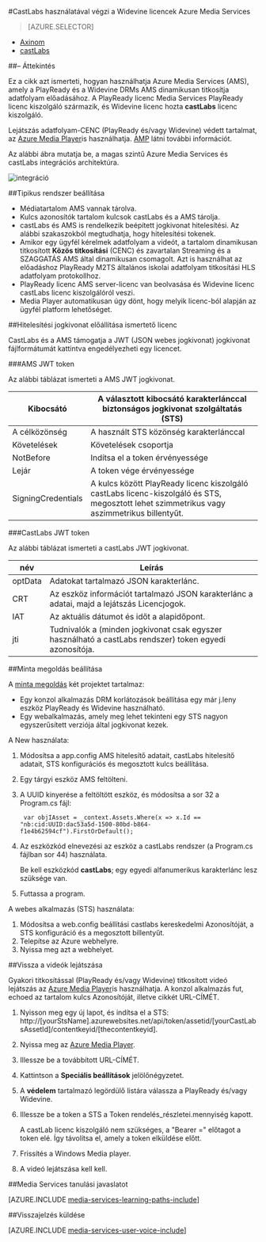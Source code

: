 <properties 
    pageTitle="CastLabs használatával végzi a Widevine licencek Azure Media Services |} Microsoft Azure" 
    description="Ez a cikk azt ismerteti, hogyan használhatja Azure Media Services (AMS), amely a PlayReady és a Widevine DRMs AMS dinamikusan titkosítja adatfolyam előadásához. A PlayReady licenc Media Services PlayReady licenc kiszolgáló származik, és Widevine licenc hozta castLabs licenc kiszolgáló." 
    services="media-services" 
    documentationCenter="" 
    authors="Mingfeiy" 
    manager="erikre" 
    editor=""/>

<tags 
    ms.service="media-services" 
    ms.workload="media" 
    ms.tgt_pltfrm="na" 
    ms.devlang="na" 
    ms.topic="article" 
    ms.date="09/26/2016"  
    ms.author="Mingfeiy;willzhan;Juliako"/>


#<a name="using-castlabs-to-deliver-widevine-licenses-to-azure-media-services"></a>CastLabs használatával végzi a Widevine licencek Azure Media Services

> [AZURE.SELECTOR]
- [Axinom](media-services-axinom-integration.md)
- [castLabs](media-services-castlabs-integration.md)

##<a name="overview"></a>– Áttekintés

Ez a cikk azt ismerteti, hogyan használhatja Azure Media Services (AMS), amely a PlayReady és a Widevine DRMs AMS dinamikusan titkosítja adatfolyam előadásához. A PlayReady licenc Media Services PlayReady licenc kiszolgáló származik, és Widevine licenc hozta **castLabs** licenc kiszolgáló.

Lejátszás adatfolyam-CENC (PlayReady és/vagy Widevine) védett tartalmat, az [Azure Media Player](http://amsplayer.azurewebsites.net/azuremediaplayer.html)is használhatja. [AMP](http://amp.azure.net/libs/amp/latest/docs/) látni további információt.

Az alábbi ábra mutatja be, a magas szintű Azure Media Services és castLabs integrációs architektúra.

![integráció](./media/media-services-castlabs-integration/media-services-castlabs-integration.png)

##<a name="typical-system-set-up"></a>Tipikus rendszer beállítása

- Médiatartalom AMS vannak tárolva.
- Kulcs azonosítók tartalom kulcsok castLabs és a AMS tárolja.
- castLabs és AMS is rendelkezik beépített jogkivonat hitelesítési. Az alábbi szakaszokból megtudhatja, hogy hitelesítési tokenek. 
- Amikor egy ügyfél kérelmek adatfolyam a videót, a tartalom dinamikusan titkosított **Közös titkosítási** (CENC) és zavartalan Streaming és a SZAGGATÁS AMS által dinamikusan csomagolt. Azt is használhat az előadáshoz PlayReady M2TS általános iskolai adatfolyam titkosítási HLS adatfolyam protokollhoz.
- PlayReady licenc AMS server-licenc van beolvasása és Widevine licenc castLabs licenc kiszolgálóról veszi. 
- Media Player automatikusan úgy dönt, hogy melyik licenc-ból alapján az ügyfél platform lehetőséget. 

##<a name="authentication-token-generation-for-getting-a-license"></a>Hitelesítési jogkivonat előállítása ismertető licenc

CastLabs és a AMS támogatja a JWT (JSON webes jogkivonat) jogkivonat fájlformátumát kattintva engedélyezheti egy licencet. 

###<a name="jwt-token-in-ams"></a>AMS JWT token 

Az alábbi táblázat ismerteti a AMS JWT jogkivonat. 

Kibocsátó|A választott kibocsátó karakterlánccal biztonságos jogkivonat szolgáltatás (STS)
---|---
A célközönség|A használt STS közönség karakterlánccal
Követelések|Követelések csoportja
NotBefore|Indítsa el a token érvényessége
Lejár|A token vége érvényessége
SigningCredentials|A kulcs között PlayReady licenc kiszolgáló castLabs licenc-kiszolgáló és STS, megosztott lehet szimmetrikus vagy aszimmetrikus billentyűt.

###<a name="jwt-token-in-castlabs"></a>CastLabs JWT token

Az alábbi táblázat ismerteti a castLabs JWT jogkivonat. 

név|Leírás
---|---
optData|Adatokat tartalmazó JSON karakterlánc. 
CRT|Az eszköz információt tartalmazó JSON karakterlánc a adatai, majd a lejátszás Licencjogok.
IAT|Az aktuális dátumot és időt a alapidőpont.
jti|Tudnivalók a (minden jogkivonat csak egyszer használható a castLabs rendszer) token egyedi azonosítója.

##<a name="sample-solution-set-up"></a>Minta megoldás beállítása 

A [minta megoldás](https://github.com/AzureMediaServicesSamples/CastlabsIntegration) két projektet tartalmaz:

-   Egy konzol alkalmazás DRM korlátozások beállítása egy már j.leny eszköz PlayReady és Widevine használható.
-   Egy webalkalmazás, amely meg lehet tekinteni egy STS nagyon egyszerűsített verziója által jogkivonat kezek.


A New használata:

1.  Módosítsa a app.config AMS hitelesítő adatait, castLabs hitelesítő adatait, STS konfigurációs és megosztott kulcs beállítása.
2.  Egy tárgyi eszköz AMS feltölteni.
3.  A UUID kinyerése a feltöltött eszköz, és módosítsa a sor 32 a Program.cs fájl:

         var objIAsset = _context.Assets.Where(x => x.Id == "nb:cid:UUID:dac53a5d-1500-80bd-b864-f1e4b62594cf").FirstOrDefault();

4.  Az eszközkód elnevezési az eszköz a castLabs rendszer (a Program.cs fájlban sor 44) használata.

    Be kell eszközkód **castLabs**; egy egyedi alfanumerikus karakterlánc lesz szüksége van.

5.  Futtassa a program.


A webes alkalmazás (STS) használata:

1.  Módosítsa a web.config beállítási castlabs kereskedelmi Azonosítóját, a STS konfiguráció és a megosztott billentyűt.
2.  Telepítse az Azure webhelyre.
3.  Nyissa meg azt a webhelyet.

##<a name="playing-back-a-video"></a>Vissza a videók lejátszása

Gyakori titkosítással (PlayReady és/vagy Widevine) titkosított videó lejátszás az [Azure Media Player](http://amsplayer.azurewebsites.net/azuremediaplayer.html)is használhatja. A konzol alkalmazás fut, echoed az tartalom kulcs Azonosítóját, illetve cikkét URL-CÍMÉT.

1.  Nyisson meg egy új lapot, és indítsa el a STS: http://[yourStsName].azurewebsites.net/api/token/assetid/[yourCastLabsAssetId]/contentkeyid/[thecontentkeyid].
2.  Nyissa meg az [Azure Media Player](http://amsplayer.azurewebsites.net/azuremediaplayer.html).
3.  Illessze be a továbbított URL-CÍMÉT.
4.  Kattintson a **Speciális beállítások** jelölőnégyzetet.
5.  A **védelem** tartalmazó legördülő listára válassza a PlayReady és/vagy Widevine.
6.  Illessze be a token a STS a Token rendelés_részletei.mennyiség kapott. 
    
    A castLab licenc kiszolgáló nem szükséges, a "Bearer =" előtagot a token elé. Így távolítsa el, amely a token elküldése előtt.
7.  Frissítés a Windows Media player.
8.  A videó lejátszása kell kell.


##<a name="media-services-learning-paths"></a>Media Services tanulási javaslatot

[AZURE.INCLUDE [media-services-learning-paths-include](../../includes/media-services-learning-paths-include.md)]

##<a name="provide-feedback"></a>Visszajelzés küldése

[AZURE.INCLUDE [media-services-user-voice-include](../../includes/media-services-user-voice-include.md)]
